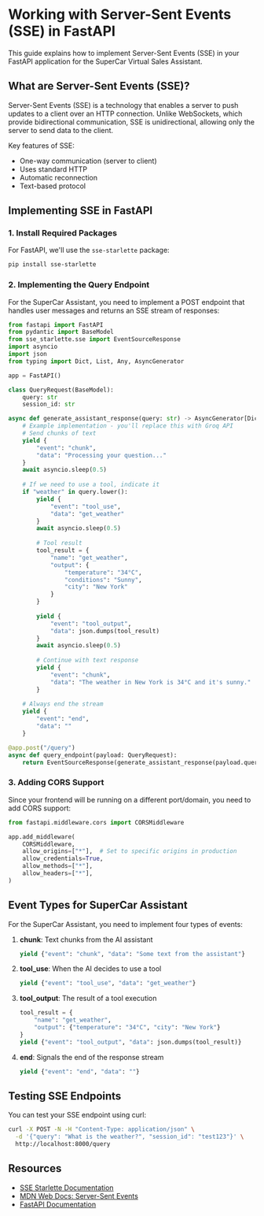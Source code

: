 # Working with Server-Sent Events (SSE) in FastAPI

This guide explains how to implement Server-Sent Events (SSE) in your FastAPI application for the SuperCar Virtual Sales Assistant.

## What are Server-Sent Events (SSE)?

Server-Sent Events (SSE) is a technology that enables a server to push updates to a client over an HTTP connection. Unlike WebSockets, which provide bidirectional communication, SSE is unidirectional, allowing only the server to send data to the client.

Key features of SSE:
- One-way communication (server to client)
- Uses standard HTTP
- Automatic reconnection
- Text-based protocol

## Implementing SSE in FastAPI
 
### 1. Install Required Packages

For FastAPI, we'll use the `sse-starlette` package:

```bash
pip install sse-starlette
```

### 2. Implementing the Query Endpoint

For the SuperCar Assistant, you need to implement a POST endpoint that handles user messages and returns an SSE stream of responses:

```python
from fastapi import FastAPI
from pydantic import BaseModel
from sse_starlette.sse import EventSourceResponse
import asyncio
import json
from typing import Dict, List, Any, AsyncGenerator

app = FastAPI()

class QueryRequest(BaseModel):
    query: str
    session_id: str

async def generate_assistant_response(query: str) -> AsyncGenerator[Dict[str, Any], None]:
    # Example implementation - you'll replace this with Groq API
    # Send chunks of text
    yield {
        "event": "chunk",
        "data": "Processing your question..."
    }
    await asyncio.sleep(0.5)
    
    # If we need to use a tool, indicate it
    if "weather" in query.lower():
        yield {
            "event": "tool_use",
            "data": "get_weather"
        }
        await asyncio.sleep(0.5)
        
        # Tool result
        tool_result = {
            "name": "get_weather",
            "output": {
                "temperature": "34°C",
                "conditions": "Sunny",
                "city": "New York"
            }
        }
        
        yield {
            "event": "tool_output",
            "data": json.dumps(tool_result)
        }
        await asyncio.sleep(0.5)
        
        # Continue with text response
        yield {
            "event": "chunk",
            "data": "The weather in New York is 34°C and it's sunny."
        }
    
    # Always end the stream
    yield {
        "event": "end",
        "data": ""
    }

@app.post("/query")
async def query_endpoint(payload: QueryRequest):
    return EventSourceResponse(generate_assistant_response(payload.query))
```

### 3. Adding CORS Support

Since your frontend will be running on a different port/domain, you need to add CORS support:

```python
from fastapi.middleware.cors import CORSMiddleware

app.add_middleware(
    CORSMiddleware,
    allow_origins=["*"],  # Set to specific origins in production
    allow_credentials=True,
    allow_methods=["*"],
    allow_headers=["*"],
)
```

## Event Types for SuperCar Assistant

For the SuperCar Assistant, you need to implement four types of events:

1. **chunk**: Text chunks from the AI assistant
   ```python
   yield {"event": "chunk", "data": "Some text from the assistant"}
   ```

2. **tool_use**: When the AI decides to use a tool
   ```python
   yield {"event": "tool_use", "data": "get_weather"}
   ```

3. **tool_output**: The result of a tool execution
   ```python
   tool_result = {
       "name": "get_weather",
       "output": {"temperature": "34°C", "city": "New York"}
   }
   yield {"event": "tool_output", "data": json.dumps(tool_result)}
   ```

4. **end**: Signals the end of the response stream
   ```python
   yield {"event": "end", "data": ""}
   ```

## Testing SSE Endpoints

You can test your SSE endpoint using curl:

```bash
curl -X POST -N -H "Content-Type: application/json" \
  -d '{"query": "What is the weather?", "session_id": "test123"}' \
  http://localhost:8000/query
```

## Resources

- [SSE Starlette Documentation](https://github.com/sysid/sse-starlette)
- [MDN Web Docs: Server-Sent Events](https://developer.mozilla.org/en-US/docs/Web/API/Server-sent_events)
- [FastAPI Documentation](https://fastapi.tiangolo.com/) 